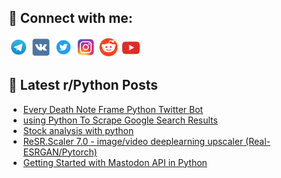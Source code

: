 ## 🔎 Connect with me:
[<img src="https://github.com/bullbesh/bullbesh/blob/main/images/Telegram.png" width="32" height="32" />](https://t.me/bullbesh)
[<img src="https://github.com/bullbesh/bullbesh/blob/main/images/VK.png" width="32" height="32" />](https://vk.com/bullbesh)
[<img src="https://github.com/bullbesh/bullbesh/blob/main/images/Twitter.png" width="32" height="32" />](https://twitter.com/bullbesh1)
[<img src="https://github.com/bullbesh/bullbesh/blob/main/images/Instagram.png" width="32" height="32" />](https://www.instagram.com/bullbesh)
[<img src="https://github.com/bullbesh/bullbesh/blob/main/images/Reddit.png" width="32" height="32" />](https://www.reddit.com/user/bullbesh)
[<img src="https://github.com/bullbesh/bullbesh/blob/main/images/YouTube.png" width="32" height="32" />](https://www.youtube.com/channel/UCtfjRs6uzgq5mfm8S06WTcg)

## 📕 Latest r/Python Posts
<!-- BLOG-POST-LIST:START -->
- [Every Death Note Frame Python Twitter Bot](https://www.reddit.com/r/Python/comments/z91zk4/every_death_note_frame_python_twitter_bot/)
- [using Python To Scrape Google Search Results](https://www.reddit.com/r/Python/comments/z91yl8/using_python_to_scrape_google_search_results/)
- [Stock analysis with python](https://www.reddit.com/r/Python/comments/z91q89/stock_analysis_with_python/)
- [ReSR.Scaler 7.0 - image/video deeplearning upscaler &lpar;Real-ESRGAN/Pytorch&rpar;](https://www.reddit.com/r/Python/comments/z8yg2j/resrscaler_70_imagevideo_deeplearning_upscaler/)
- [Getting Started with Mastodon API in Python](https://www.reddit.com/r/Python/comments/z8vh2b/getting_started_with_mastodon_api_in_python/)
<!-- BLOG-POST-LIST:END -->
